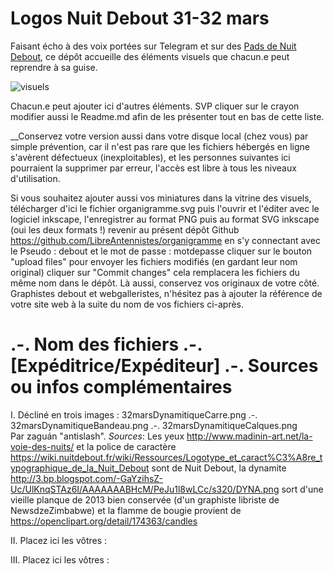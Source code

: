 # Logos Nuit Debout 31-32 mars

Faisant écho à des voix portées sur Telegram et sur des [Pads de Nuit Debout](https://nuitdebout.fr/blog/2017/01/05/pad-des-pads-de-nuit-debout/), ce dépôt accueille des éléments visuels que chacun.e peut reprendre à sa guise.

![visuels](visuels.png)

Chacun.e peut ajouter ici d'autres éléments.
SVP cliquer sur le crayon modifier aussi le Readme.md afin de les présenter tout en bas de cette liste.

__Conservez votre version aussi dans votre disque local (chez vous) par simple prévention, car il n'est pas rare que les fichiers hébergés en ligne s'avèrent défectueux (inexploitables), et les personnes suivantes ici pourraient la supprimer par erreur, l'accès est libre à tous les niveaux d'utilisation.

Si vous souhaitez ajouter aussi vos miniatures dans la vitrine des visuels,
télécharger d'ici le fichier organigramme.svg
puis l'ouvrir et l'éditer avec le logiciel inkscape,
l'enregistrer au format PNG puis au format SVG inkscape (oui les deux formats !)
revenir au présent dépôt Github https://github.com/LibreAntennistes/organigramme
en s'y connectant avec le Pseudo : debout
et le mot de passe : motdepasse
cliquer sur le bouton "upload files" pour envoyer les fichiers modifiés (en gardant leur nom original)
cliquer sur "Commit changes" cela remplacera les fichiers du même nom dans le dépôt.
Là aussi, conservez vos originaux de votre côté.
Graphistes debout et webgalleristes, n'hésitez pas à ajouter la référence de votre site web à la suite du nom de vos fichiers ci-après.

# .-. Nom des fichiers  .-. [Expéditrice/Expéditeur]   .-.  Sources ou infos complémentaires

I. Décliné en trois images :
32marsDynamitiqueCarre.png .-. 32marsDynamitiqueBandeau.png .-. 32marsDynamitiqueCalques.png  
Par zaguán "antislash".
_Sources_: Les yeux http://www.madinin-art.net/la-voie-des-nuits/ et la police de caractère https://wiki.nuitdebout.fr/wiki/Ressources/Logotype_et_caract%C3%A8re_typographique_de_la_Nuit_Debout sont de Nuit Debout, la dynamite http://3.bp.blogspot.com/-GaYzihsZ-Uc/UlKnqSTAz6I/AAAAAAABHcM/PeJu1l8wLCc/s320/DYNA.png sort d'une vieille planque de 2013 bien conservée (d'un graphiste libriste de NewsdzeZimbabwe) et la flamme de bougie provient de https://openclipart.org/detail/174363/candles

II. Placez ici les vôtres :


III. Placez ici les vôtres :

